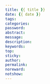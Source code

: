 ```yaml
---
title: {{ title }}
date: {{ date }}
tags:
categories:
password:
abstract:
message:
description:
keywords:
top:
sticky:
author:
permalink:
noreward:
notshow:
---
```


<!--
{% note %}default primary success info warning danger
{% endnote %}
-->

<!--more-->